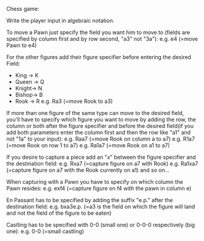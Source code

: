 Chess game:

Write the player input in algebraic notation.

To move a Pawn just specify the field you want him to move to (fields are specified by column first and by row second, "a3" not "3a"):
e.g. e4 (=move Pawn to e4)

For the other figures add their figure specifier before entering the desired Field:
- King	->	K
- Queen	->	Q
- Knight->	N
- Bishop->	B
- Rook	->	R
e.g. Ra3 (=move Rook to a3)

If more than one figure of the same type can move to the desired field, you'll have to specify which figure you want to move by adding the row, the column or both 
after the figure specifier and before the desired field(if you add both parameters enter the column first and then the row like "a1" and not "1a" to your input):
e.g. Raa7 (=move Rook on column a to a7)
e.g. R1a7 (=move Rook on row 1 to a7)
e.g. Ra1a7 (=move Rook on a1 to a7)

If you desire to capture a piece add an "x" between the figure specifier and the destination field:
e.g. Rxa7 (=capture figure on a7 with Rook)
e.g. Ra1xa7 (=capture figure on a7 with the Rook currently on a1)
and so on...

When capturing with a Pawn you have to specify on which column the Pawn resides:
e.g. exf4 (=capture figure on f4 with the pawn in column e)

En Passant has to be specified by adding the suffix "e.p." after the destination field:
e.g. bxa3e.p. (=a3 is the field on which the figure will land and not the field of the figure to be eaten)

Castling has to be specified with 0-0 (small one) or 0-0-0 respectively (big one):
e.g. 0-0 (=small castling)

